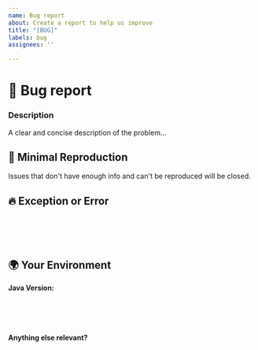```yaml
---
name: Bug report
about: Create a report to help us improve
title: "[BUG]"
labels: bug
assignees: ''

---
```


<!--🔅🔅🔅🔅🔅🔅🔅🔅🔅🔅🔅🔅🔅🔅🔅🔅🔅🔅🔅🔅🔅🔅🔅🔅🔅🔅🔅🔅🔅🔅🔅

Oh hi there! 😄

To expedite issue processing please search open and closed issues before submitting a new one.
Existing issues often contain information about workarounds, resolution, or progress updates.

🔅🔅🔅🔅🔅🔅🔅🔅🔅🔅🔅🔅🔅🔅🔅🔅🔅🔅🔅🔅🔅🔅🔅🔅🔅🔅🔅🔅🔅🔅🔅🔅🔅-->


# 🐞  Bug report

### Description

<!-- ✍️--> A clear and concise description of the problem...


## 🔬 Minimal Reproduction
<!--
Please create and share minimal reproduction of the issue
-->

Issues that don't have enough info and can't be reproduced will be closed.

## 🔥 Exception or Error
<pre><code>
<!-- If the issue is accompanied by an exception or an error, please share it below: -->
<!-- ✍️-->

</code></pre>


## 🌍  Your Environment

**Java Version:**
<pre><code>
<!-- run `java version` and paste output below -->
<!-- ✍️-->

</code></pre>

**Anything else relevant?**
<!-- ✍️Do any of these matter: operating system, IDE, package manager, ...? If so, please mention it below. -->
